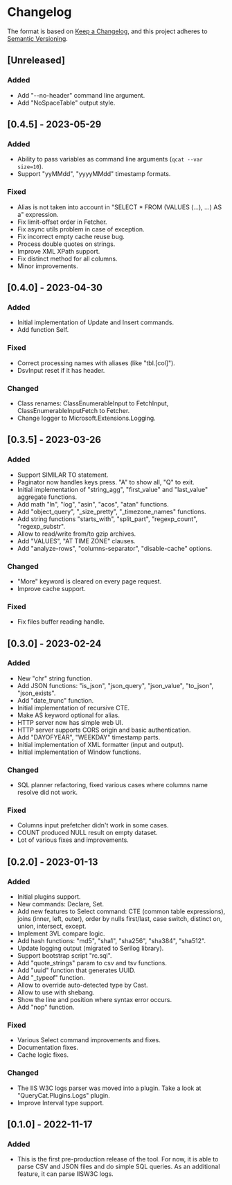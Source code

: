 # Changelog

The format is based on [Keep a Changelog](https://keepachangelog.com/en/1.0.0/), and this project adheres to [Semantic Versioning](https://semver.org/spec/v2.0.0.html).

## [Unreleased]

### Added

- Add "--no-header" command line argument.
- Add "NoSpaceTable" output style.

## [0.4.5] - 2023-05-29

### Added

- Ability to pass variables as command line arguments (`qcat --var size=10`).
- Support "yyMMdd", "yyyyMMdd" timestamp formats.

### Fixed

- Alias is not taken into account in "SELECT * FROM (VALUES (...), ...) AS a" expression.
- Fix limit-offset order in Fetcher.
- Fix async utils problem in case of exception.
- Fix incorrect empty cache reuse bug.
- Process double quotes on strings.
- Improve XML XPath support.
- Fix distinct method for all columns.
- Minor improvements.

## [0.4.0] - 2023-04-30

### Added

- Initial implementation of Update and Insert commands.
- Add function Self.

### Fixed

- Correct processing names with aliases (like "tbl.[col]").
- DsvInput reset if it has header.

### Changed

- Class renames: ClassEnumerableInput to FetchInput, ClassEnumerableInputFetch to Fetcher.
- Change logger to Microsoft.Extensions.Logging.

## [0.3.5] - 2023-03-26

### Added

- Support SIMILAR TO statement.
- Paginator now handles keys press. "A" to show all, "Q" to exit.
- Initial implementation of "string_agg", "first_value" and "last_value" aggregate functions.
- Add math "ln", "log", "asin", "acos", "atan" functions.
- Add "object_query", "_size_pretty", "_timezone_names" functions.
- Add string functions "starts_with", "split_part", "regexp_count", "regexp_substr".
- Allow to read/write from/to gzip archives.
- Add "VALUES", "AT TIME ZONE" clauses.
- Add "analyze-rows", "columns-separator", "disable-cache" options.

### Changed

- "More" keyword is cleared on every page request.
- Improve cache support.

### Fixed

- Fix files buffer reading handle.

## [0.3.0] - 2023-02-24

### Added

- New "chr" string function.
- Add JSON functions: "is_json", "json_query", "json_value", "to_json", "json_exists".
- Add "date_trunc" function.
- Initial implementation of recursive CTE.
- Make AS keyword optional for alias.
- HTTP server now has simple web UI.
- HTTP server supports CORS origin and basic authentication.
- Add "DAYOFYEAR", "WEEKDAY" timestamp parts.
- Initial implementation of XML formatter (input and output).
- Initial implementation of Window functions.

### Changed

- SQL planner refactoring, fixed various cases where columns name resolve did not work.

### Fixed

- Columns input prefetcher didn't work in some cases.
- COUNT produced NULL result on empty dataset.
- Lot of various fixes and improvements.

## [0.2.0] - 2023-01-13

### Added

- Initial plugins support.
- New commands: Declare, Set.
- Add new features to Select command: CTE (common table expressions), joins (inner, left, outer), order by nulls first/last,
case switch, distinct on, union, intersect, except.
- Implement 3VL compare logic.
- Add hash functions: "md5", "sha1", "sha256", "sha384", "sha512".
- Update logging output (migrated to Serilog library).
- Support bootstrap script "rc.sql".
- Add "quote_strings" param to csv and tsv functions.
- Add "uuid" function that generates UUID.
- Add "_typeof" function.
- Allow to override auto-detected type by Cast.
- Allow to use with shebang.
- Show the line and position where syntax error occurs.
- Add "nop" function.

### Fixed

- Various Select command improvements and fixes.
- Documentation fixes.
- Cache logic fixes.

### Changed

- The IIS W3C logs parser was moved into a plugin. Take a look at "QueryCat.Plugins.Logs" plugin.
- Improve Interval type support.

## [0.1.0] - 2022-11-17

### Added

- This is the first pre-production release of the tool. For now, it is able to parse CSV and JSON files and do simple SQL queries. As an additional feature, it can parse IISW3C logs.
